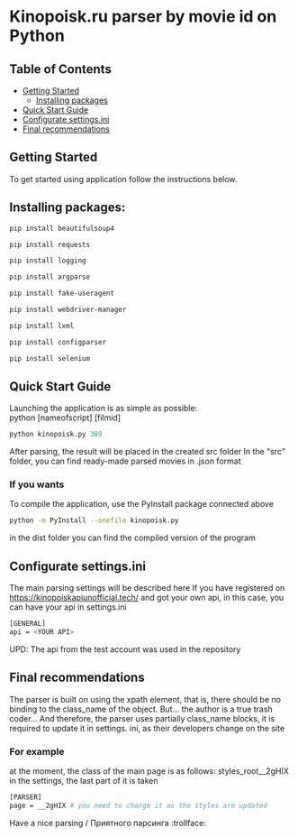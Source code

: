 
# Kinopoisk.ru parser by movie id on Python

## Table of Contents
- [Getting Started](#getting-started)
    - [Installing packages](#installing-packages)
- [Quick Start Guide](#quick-start-guide)
- [Configurate settings.ini](#configurate-settings.ini)
- [Final recommendations](#final-recommendations)

## Getting Started

To get started using application follow the instructions below.

## Installing packages:

```sh
pip install beautifulsoup4 
```
```sh
pip install requests
```
```sh
pip install logging
```
```sh
pip install argparse
```
```sh
pip install fake-useragent
```
```sh
pip install webdriver-manager
```
```sh
pip install lxml 
```
```sh
pip install configparser 
```
```sh
pip install selenium
```

## Quick Start Guide

Launching the application is as simple as possible: \
python [nameofscript] [filmid]

```py
python kinopoisk.py 389
```
After parsing, the result will be placed in the created src folder
In the "src" folder, you can find ready-made parsed movies in .json format

### If you wants

To compile the application, use the PyInstall package connected above

```sh
python -m PyInstall --onefile kinopoisk.py
```
in the dist folder you can find the compiled version of the program

## Configurate settings.ini

The main parsing settings will be described here
If you have registered on https://kinopoiskapiunofficial.tech/ and got your own api, in this case, you can have your api in settings.ini
```sh
[GENERAL]
api = <YOUR API>
```
UPD: The api from the test account was used in the repository

## Final recommendations
The parser is built on using the xpath element, that is, there should be no binding to the class_name of the object.
But... the author is a true trash coder...
And therefore, the parser uses partially class_name blocks, it is required to update it in settings. ini, as their developers change on the site
### For example
at the moment, the class of the main page is as follows: styles_root__2gHIX
in the settings, the last part of it is taken
```sh
[PARSER]
page = __2gHIX # you need to change it as the styles are updated
```
Have a nice parsing / Приятного парсинга :trollface: